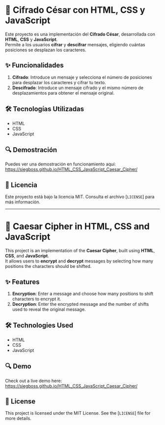 # 🔐 Cifrado César con HTML, CSS y JavaScript

Este proyecto es una implementación del **Cifrado César**, desarrollada con **HTML**, **CSS** y **JavaScript**.  
Permite a los usuarios **cifrar** y **descifrar** mensajes, eligiendo cuántas posiciones se desplazan los caracteres.

## ✨ Funcionalidades

1. **Cifrado**: Introduce un mensaje y selecciona el número de posiciones para desplazar los caracteres y cifrar tu texto.
2. **Descifrado**: Introduce un mensaje cifrado y el mismo número de desplazamientos para obtener el mensaje original.

## 🛠️ Tecnologías Utilizadas

- HTML  
- CSS  
- JavaScript

## 🔍 Demostración

Puedes ver una demostración en funcionamiento aquí:  https://siegboss.github.io/HTML_CSS_JavaScript_Caesar_Cipher/

## 📄 Licencia

Este proyecto está bajo la licencia MIT. Consulta el archivo [`LICENSE`] para más información.

---

# 🔐 Caesar Cipher in HTML, CSS and JavaScript

This project is an implementation of the **Caesar Cipher**, built using **HTML**, **CSS**, and **JavaScript**.  
It allows users to **encrypt** and **decrypt** messages by selecting how many positions the characters should be shifted.

## ✨ Features

1. **Encryption**: Enter a message and choose how many positions to shift characters to encrypt it.
2. **Decryption**: Enter the encrypted message and the number of shifts used to reveal the original message.

## 🛠️ Technologies Used

- HTML  
- CSS  
- JavaScript

## 🔍 Demo

Check out a live demo here:  https://siegboss.github.io/HTML_CSS_JavaScript_Caesar_Cipher/

## 📄 License

This project is licensed under the MIT License. See the [`LICENSE`] file for more details.
